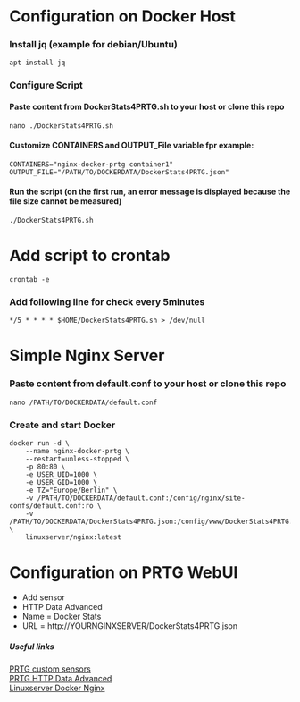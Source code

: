 # Configuration on Docker Host

### Install jq (example for debian/Ubuntu)
`apt install jq`

### Configure Script
#### Paste content from DockerStats4PRTG.sh to your host or clone this repo
`nano ./DockerStats4PRTG.sh`
#### Customize CONTAINERS and OUTPUT_File variable fpr example:
```
CONTAINERS="nginx-docker-prtg container1"
OUTPUT_FILE="/PATH/TO/DOCKERDATA/DockerStats4PRTG.json"
```
#### Run the script (on the first run, an error message is displayed because the file size cannot be measured)
`./DockerStats4PRTG.sh`

# Add script to crontab
`crontab -e`
### Add following line for check every 5minutes
```
*/5 * * * * $HOME/DockerStats4PRTG.sh > /dev/null
```

# Simple Nginx Server
###  Paste content from default.conf to your host or clone this repo
`nano /PATH/TO/DOCKERDATA/default.conf`

### Create and start Docker
```
docker run -d \
    --name nginx-docker-prtg \
    --restart=unless-stopped \
    -p 80:80 \
    -e USER_UID=1000 \
    -e USER_GID=1000 \
    -e TZ="Europe/Berlin" \
    -v /PATH/TO/DOCKERDATA/default.conf:/config/nginx/site-confs/default.conf:ro \
    -v /PATH/TO/DOCKERDATA/DockerStats4PRTG.json:/config/www/DockerStats4PRTG.json:ro \
    linuxserver/nginx:latest
```

# Configuration on PRTG WebUI
* Add sensor
* HTTP Data Advanced
* Name = Docker Stats
* URL = http://YOURNGINXSERVER/DockerStats4PRTG.json

##### Useful links
[PRTG custom sensors](https://www.paessler.com/manuals/prtg/custom_sensors)<br/>
[PRTG HTTP Data Advanced](https://kb.paessler.com/en/topic/66368-http-data-advanced-json-response-formatting)<br/>
[Linuxserver Docker Nginx](https://hub.docker.com/r/linuxserver/nginx)
